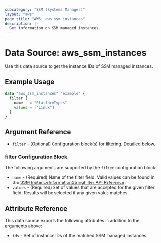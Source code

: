```yaml
---
subcategory: "SSM (Systems Manager)"
layout: "aws"
page_title: "AWS: aws_ssm_instances"
description: |-
  Get information on SSM managed instances.
---
```


# Data Source: aws_ssm_instances

Use this data source to get the instance IDs of SSM managed instances.

## Example Usage

```terraform
data "aws_ssm_instances" "example" {
  filter {
    name   = "PlatformTypes"
    values = ["Linux"]
  }
}
```

## Argument Reference

* `filter` - (Optional) Configuration block(s) for filtering. Detailed below.

### filter Configuration Block

The following arguments are supported by the `filter` configuration block:

* `name` - (Required) Name of the filter field. Valid values can be found in the [SSM InstanceInformationStringFilter API Reference](https://docs.aws.amazon.com/systems-manager/latest/APIReference/API_InstanceInformationStringFilter.html).
* `values` - (Required) Set of values that are accepted for the given filter field. Results will be selected if any given value matches.

## Attribute Reference

This data source exports the following attributes in addition to the arguments above:

* `ids` - Set of instance IDs of the matched SSM managed instances.
